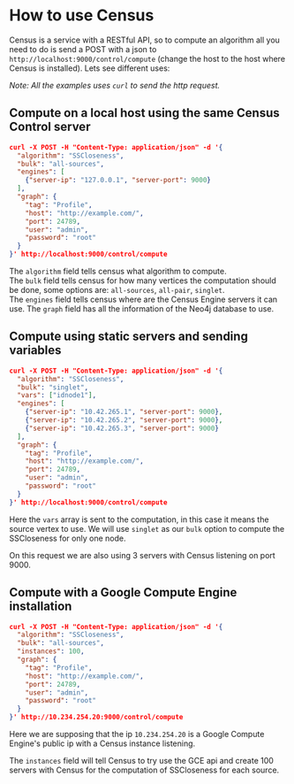 How to use Census
=================

Census is a service with a RESTful API, so to compute an algorithm all you need
to do is send a POST with a json to `http://localhost:9000/control/compute`
(change the host to the host where Census is installed). Lets see different uses:

_Note: All the examples uses `curl` to send the http request._

Compute on a local host using the same Census Control server
------------------------------------------------------------

```json
curl -X POST -H "Content-Type: application/json" -d '{
  "algorithm": "SSCloseness",
  "bulk": "all-sources",
  "engines": [
    {"server-ip": "127.0.0.1", "server-port": 9000}
  ],
  "graph": {
    "tag": "Profile",
    "host": "http://example.com/",
    "port": 24789,
    "user": "admin",
    "password": "root"
  }
}' http://localhost:9000/control/compute
```

The `algorithm` field tells census what algorithm to compute.  
The `bulk` field tells census for how many vertices the computation should be done,
some options are: `all-sources`, `all-pair`, `singlet`.  
The `engines` field tells census where are the Census Engine servers it can use.
The `graph` field has all the information of the Neo4j database to use.

Compute using static servers and sending variables
--------------------------------------------------

```json
curl -X POST -H "Content-Type: application/json" -d '{
  "algorithm": "SSCloseness",
  "bulk": "singlet",
  "vars": ["idnode1"],
  "engines": [
    {"server-ip": "10.42.265.1", "server-port": 9000},
    {"server-ip": "10.42.265.2", "server-port": 9000},
    {"server-ip": "10.42.265.3", "server-port": 9000}
  ],
  "graph": {
    "tag": "Profile",
    "host": "http://example.com/",
    "port": 24789,
    "user": "admin",
    "password": "root"
  }
}' http://localhost:9000/control/compute
```

Here the `vars` array is sent to the computation, in this case it means the
source vertex to use. We will use `singlet` as our `bulk` option to compute the
SSCloseness for only one node.

On this request we are also using 3 servers with Census listening on port 9000.

Compute with a Google Compute Engine installation
-------------------------------------------------

```json
curl -X POST -H "Content-Type: application/json" -d '{
  "algorithm": "SSCloseness",
  "bulk": "all-sources",
  "instances": 100,
  "graph": {
    "tag": "Profile",
    "host": "http://example.com/",
    "port": 24789,
    "user": "admin",
    "password": "root"
  }
}' http://10.234.254.20:9000/control/compute
```

Here we are supposing that the ip `10.234.254.20` is a Google Compute Engine's
public ip with a Census instance listening.

The `instances` field will tell Census to try use the GCE api and create 100
servers with Census for the computation of SSCloseness for each source.
